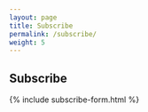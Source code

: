 ```yaml
---
layout: page
title: Subscribe
permalink: /subscribe/
weight: 5
---
```


## Subscribe


{% include subscribe-form.html %}
